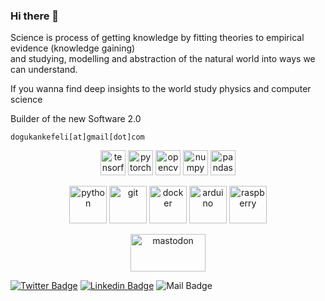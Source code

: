 ### Hi there 👋

Science is process of getting knowledge by fitting theories to empirical evidence (knowledge gaining)  
and studying, modelling and abstraction of the natural world into ways we can understand.

If you wanna find deep insights to the world study physics and computer science



Builder of the new Software 2.0  

`dogukankefeli[at]gmail[dot]com`


 <p align="center">
 <img src="https://www.vectorlogo.zone/logos/tensorflow/tensorflow-icon.svg" alt="tensorflow" width="40" height="40"/>
 <img src="https://www.vectorlogo.zone/logos/pytorch/pytorch-icon.svg" alt="pytorch" width="40" height="40"/>
 <img src="https://www.vectorlogo.zone/logos/opencv/opencv-icon.svg" alt="opencv" width="40" height="40"/>
 <img src="https://www.vectorlogo.zone/logos/numpy/numpy-icon.svg" alt="numpy" width="40" height="40"/>
 <img src="https://github.com/simple-icons/simple-icons/blob/master/icons/pandas.svg" alt="pandas" width="40" height="40"/>
 </p>
<p align="center">
 <img src="https://icongr.am/devicon/python-plain.svg?size=60&color=currentColor" alt="python" width="60" height="60"/>
 <img src="https://icongr.am/devicon/git-plain.svg?size=60&color=currentColor" alt="git" width="60" height="60"/> 
 <img src="https://icongr.am/devicon/docker-plain-wordmark.svg?size=60&color=currentColor" alt="docker" width="60" height="60"/> 
 <img src="https://www.vectorlogo.zone/logos/arduino/arduino-icon.svg" alt="arduino" width="60" height="60"/>
 <img src="https://www.vectorlogo.zone/logos/raspberrypi/raspberrypi-icon.svg" alt="raspberry" width="60" height="60"/>
</p>

<p align="center">
    <a href="https://mastodon.social/web/accounts/106555351749444654" target="blank"><img align="center" src="https://www.vectorlogo.zone/logos/joinmastodon/joinmastodon-ar21.svg" alt="mastodon" height="60" width="120" /></a>
 </p>


[![Twitter Badge](https://img.shields.io/badge/-Twitter-000000?style=flat&labelColor=000000&logo=twitter&logoColor=white&link=https://twitter.com/elifmeseci)](https://twitter.com/dogukanburda)
[![Linkedin Badge](https://img.shields.io/badge/-LinkedIn-000000?style=flat&logo=Linkedin&logoColor=white&link=https://www.linkedin.com/in/elifmeseci/)](https://www.linkedin.com/in/dogukankefeli/)
![Mail Badge](https://img.shields.io/badge/mailto%3A-dogukankefeli%60gmail.com-black)



<!--
![Metrics](https://metrics.lecoq.io/dogukanburda?template=classic&isocalendar=1&languages=1&introduction=1&stars=1&people=1&lines=1&activity=1&achievements=1&repositories=1&repositories=100&repositories.batch=100&repositories.forks=false&repositories.affiliations=owner&isocalendar.duration=half-year&languages.limit=8&languages.sections=most-used&languages.colors=github&languages.threshold=0%25&languages.indepth=false&languages.recent.load=300&languages.recent.days=14&introduction.title=true&stars.limit=4&people.limit=24&people.size=28&people.types=followers%2C%20following&people.identicons=false&people.shuffle=false&activity.limit=5&activity.load=300&activity.days=14&activity.filter=all&activity.visibility=all&activity.timestamps=false&achievements.threshold=C&achievements.secrets=true&achievements.limit=0&config.timezone=Europe%2FIstanbul)

[![Top Langs](https://github-readme-stats.vercel.app/api/top-langs/?username=dogukanburda&layout=compact)](https://github.com/dogukanburda)



**dogukanburda/dogukanburda** is a ✨ _special_ ✨ repository because its `README.md` (this file) appears on your GitHub profile.

Here are some ideas to get you started:

- 🔭 I’m currently working on ...
- 🌱 I’m currently learning ...
- 👯 I’m looking to collaborate on ...
- 🤔 I’m looking for help with ...
- 💬 Ask me about ...
- 📫 How to reach me: ...
- 😄 Pronouns: ...
- ⚡ Fun fact: ...
-->
